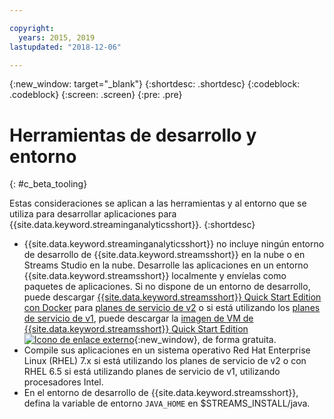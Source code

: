 ```yaml
---

copyright:
  years: 2015, 2019
lastupdated: "2018-12-06"

---
```


<!-- Attribute definitions -->
{:new_window: target="_blank"}
{:shortdesc: .shortdesc}
{:codeblock: .codeblock}
{:screen: .screen}
{:pre: .pre}

# Herramientas de desarrollo y entorno
{: #c_beta_tooling}


Estas consideraciones se aplican a las herramientas y al entorno que se utiliza para desarrollar aplicaciones para {{site.data.keyword.streaminganalyticsshort}}.
{:shortdesc}


* {{site.data.keyword.streaminganalyticsshort}} no incluye ningún entorno de desarrollo de {{site.data.keyword.streamsshort}} en la nube o en Streams Studio en la nube. Desarrolle las aplicaciones en un entorno {{site.data.keyword.streamsshort}} localmente y envíelas como paquetes de aplicaciones. Si no dispone de un entorno de desarrollo, puede descargar [{{site.data.keyword.streamsshort}} Quick Start Edition con Docker](https://www-01.ibm.com/marketing/iwm/iwm/web/preLogin.do?source=swg-ibmistvi) para [planes de servicio de v2](/docs/services/StreamingAnalytics?topic=StreamingAnalytics-service_plans#service_plans) o si está utilizando los [planes de servicio de v1](/docs/services/StreamingAnalytics?topic=StreamingAnalytics-service_plans#service_plans), puede descargar la [imagen de VM de {{site.data.keyword.streamsshort}} Quick Start Edition ![Icono de enlace externo](../../icons/launch-glyph.svg "Icono de enlace externo")](http://ibmstreams.github.io/streamsx.documentation/docs/4.3/qse-intro/){:new_window}, de forma gratuita.
* Compile sus aplicaciones en un sistema operativo Red Hat Enterprise Linux (RHEL) 7.x si está utilizando los planes de servicio de v2 o con RHEL 6.5 si está utilizando planes de servicio de v1, utilizando procesadores Intel.
* En el entorno de desarrollo de {{site.data.keyword.streamsshort}}, defina la variable de entorno `JAVA_HOME` en $STREAMS_INSTALL/java.
